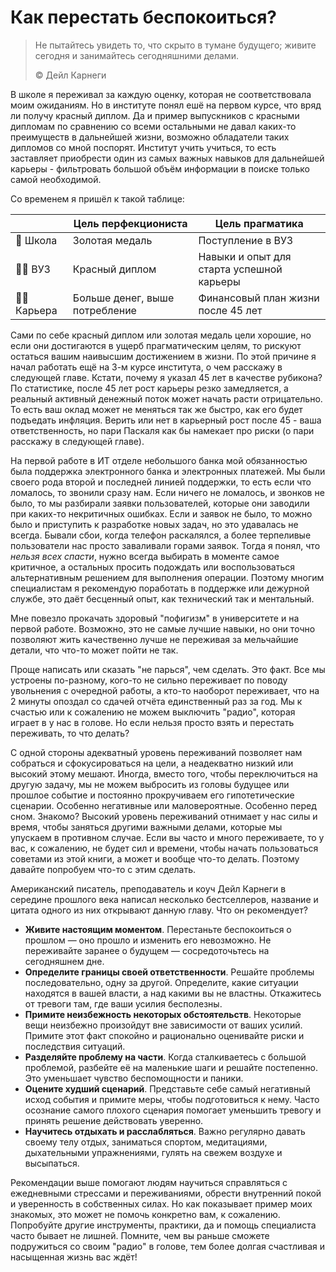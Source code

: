 # Как перестать беспокоиться?

> Не пытайтесь увидеть то, что скрыто в тумане будущего; живите сегодня и занимайтесь сегодняшними делами.
>
> ©️ Дейл Карнеги

В школе я переживал за каждую оценку, которая не соответствовала моим ожиданиям. Но в институте понял ешё на первом курсе, что вряд ли получу красный диплом. Да и пример выпускников с красными дипломам по сравнению со всеми остальными не давал каких-то преимуществ в дальнейшей жизни, возможно обладатели таких дипломов со мной поспорят. Институт учить учиться, то есть заставляет приобрести один из самых важных навыков для дальнейшей карьеры - фильтровать большой объём информации в поиске только самой необходимой.

Со временем я пришёл к такой таблице:

|               | Цель перфекциониста            | Цель прагматика                           |
|---------------|--------------------------------|-------------------------------------------|
| 📖 Школа      | Золотая медаль                 | Поступление в ВУЗ                         |
| 🧑‍🎓 ВУЗ     | Красный диплом                 | Навыки и опыт для старта успешной карьеры |
| 👨‍💻 Карьера | Больше денег, выше потребление | Финансовый план жизни после 45 лет        |

Сами по себе красный диплом или золотая медаль цели хорошие, но если они достигаются в ущерб прагматическим целям, то рискуют остаться вашим наивысшим достижением в жизни. По этой причине я начал работать ещё на 3-м курсе института, о чем расскажу в следующей главе. Кстати, почему я указал 45 лет в качестве рубикона? По статистике, после 45 лет рост карьеры резко замедляется, а реальный активный денежный поток может начать расти отрицательно. То есть ваш оклад может не меняться так же быстро, как его будет подъедать инфляция. Верить или нет в карьерный рост после 45 - ваша ответственность, но пари Паскаля как бы намекает про риски (о пари расскажу в следующей главе).

На первой работе в ИТ отделе небольшого банка мой обязанностью была поддержка электронного банка и электронных платежей. Мы были своего рода второй и последней линией поддержки, то есть если что ломалось, то звонили сразу нам. Если ничего не ломалось, и звонков не было, то мы разбирали заявки пользователей, которые они заводили при каких-то некритичных ошибках. Если и заявок не было, то можно было и приступить к разработке новых задач, но это удавалась не всегда. Бывали сбои, когда телефон раскалялся, а более терпеливые пользователи нас просто заваливали горами заявок. Тогда я понял, что _нельзя всех спасти_, нужно всегда выбирать в моменте самое критичное, а остальных просить подождать или воспользоваться альтернативным решением для выполнения операции. Поэтому многим специалистам я рекомендую поработать в поддержке или дежурной службе, это даёт бесценный опыт, как технический так и ментальный.

Мне повезло прокачать здоровый "пофигизм" в университете и на первой работе. Возможно, это не самые лучшие навыки, но они точно позволяют жить качественно лучше не переживая за мельчайшие детали, что что-то может пойти не так.

Проще написать или сказать "не парься", чем сделать. Это факт. Все мы устроены по-разному, кого-то не сильно переживает по поводу увольнения с очередной работы, а кто-то наоборот переживает, что на 2 минуты опоздал со сдачей отчёта единственный раз за год. Мы к счастью или к сожалению не можем выключить "радио", которая играет в у нас в голове. Но если нельзя просто взять и перестать переживать, то что делать?

С одной стороны адекватный уровень переживаний позволяет нам собраться и сфокусироваться на цели, а неадекватно низкий или высокий этому мешают. Иногда, вместо того, чтобы переключиться на другую задачу, мы не можем выбросить из головы будущее или прошлое событие и постоянно прокручиваем его гипотетические сценарии. Особенно негативные или маловероятные. Особенно перед сном. Знакомо? Высокий уровень переживаний отнимает у нас силы и время, чтобы заняться другими важными делами, которые мы упускаем в противном случае. Если вы часто и много переживаете, то у вас, к сожалению, не будет сил и времени, чтобы начать пользоваться советами из этой книги, а может и вообще что-то делать. Поэтому давайте попробуем что-то с этим сделать.

Американский писатель, преподаватель и коуч Дейл Карнеги в середине прошлого века написал несколько бестселлеров, название и цитата одного из них открывают данную главу. Что он рекомендует?

- **Живите настоящим моментом**. Перестаньте беспокоиться о прошлом — оно прошло и изменить его невозможно. Не переживайте заранее о будущем — сосредоточьтесь на сегодняшнем дне.
- **Определите границы своей ответственности**. Решайте проблемы последовательно, одну за другой. Определите, какие ситуации находятся в вашей власти, а над какими вы не властны. Откажитесь от тревоги там, где ваши усилия бесполезны.
- **Примите неизбежность некоторых обстоятельств**. Некоторые вещи неизбежно произойдут вне зависимости от ваших усилий. Примите этот факт спокойно и рационально оценивайте риски и последствия ситуаций.
- **Разделяйте проблему на части**. Когда сталкиваетесь с большой проблемой, разбейте её на маленькие шаги и решайте постепенно. Это уменьшает чувство беспомощности и паники.
- **Оцените худший сценарий**. Представьте себе самый негативный исход события и примите меры, чтобы подготовиться к нему. Часто осознание самого плохого сценария помогает уменьшить тревогу и принять решение действовать уверенно.
- **Научитесь отдыхать и расслабляться**. Важно регулярно давать своему телу отдых, заниматься спортом, медитациями, дыхательными упражнениями, гулять на свежем воздухе и высыпаться.

Рекомендации выше помогают людям научиться справляться с ежедневными стрессами и переживаниями, обрести внутренний покой и уверенность в собственных силах. Но как показывает пример моих знакомых, это может не помочь конкретно вам, к сожалению. Попробуйте другие инструменты, практики, да и помощь специалиста часто бывает не лишней. Помните, чем вы раньше сможете подружиться со своим "радио" в голове, тем более долгая счастливая и насыщенная жизнь вас ждёт!
